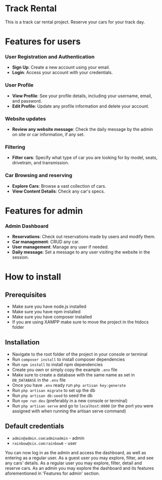 
# Track Rental

This is a track car rental project. Reserve your cars for your track day.

# Features for users

### User Registration and Authentication
- **Sign Up**: Create a new account using your email.
- **Login**: Access your account with your credentials.

### User Profile
- **View Profile**: See your profile details, including your username, email, and password.
- **Edit Profile**: Update any profile information and delete your account.

### Website updates
- **Review any website message**: Check the daily message by the admin on site or car information, if any set.

### Filtering
- **Filter cars**: Specify what type of car you are looking for by model, seats, drivetrain, and transmission.

### Car Browsing and reserving
- **Explore Cars**: Browse a vast collection of cars.
- **View Content Details**: Check any car's specs.

# Features for admin

### Admin Dashboard
- **Reservations**: Check out reservations made by users and modify them.
- **Car management**: CRUD any car.
- **User management**: Manage any user if needed.
- **Daily message**: Set a message to any user visiting the website in the session.

# How to install

## Prerequisites
- Make sure you have node.js installed
- Make sure you have npm installed
- Make sure you have composer installed
- If you are using XAMPP make sure to move the project in the htdocs folder

## Installation
- Navigate to the root folder of the project in your console or terminal
- Run `composer install` to install composer dependencies
- Run `npm install` to install npm dependencies
- Create you own or simply copy the example `.env` file
- Make sure to create a database with the same name as set in `DB_DATABASE` in the `.env` file
- Once you have `.env` ready run `php artisan key:generate`
- Run `php artisan migrate` to set up the db
- Run `php artisan db:seed` to seed the db
- Run `npm run dev` (preferably in a new console or terminal)
- Run `php artisan serve` and go to `localhost:8000` (or the port you were assigned with when running the artisan serve command)

## Default credentials
- `admin@admin.com`:`adminadmin` - admin
- `rainbow@six.com`:`rainbow6` - user

You can now log in as the admin and access the dashboard, as well as entering as a regular user.
As a guest user you may explore, filter, and see any cars' details.
As a regular user you may explore, filter, detail and reserve cars.
As an admin you may explore the dashboard and its features aforementioned in 'Features for admin' section.
